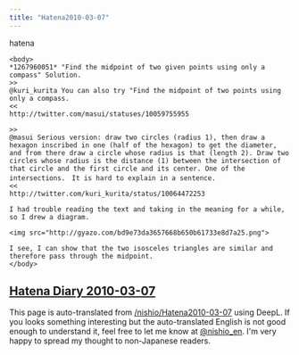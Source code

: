 ```yaml
---
title: "Hatena2010-03-07"
---
```


hatena

```
<body>
*1267960051* "Find the midpoint of two given points using only a compass" Solution.
>>
@kuri_kurita You can also try "Find the midpoint of two points using only a compass.
<<
http://twitter.com/masui/statuses/10059755955

>>
@masui Serious version: draw two circles (radius 1), then draw a hexagon inscribed in one (half of the hexagon) to get the diameter, and from there draw a circle whose radius is that (length 2). Draw two circles whose radius is the distance (1) between the intersection of that circle and the first circle and its center. One of the intersections.　It is hard to explain in a sentence.
<<
http://twitter.com/kuri_kurita/status/10064472253

I had trouble reading the text and taking in the meaning for a while, so I drew a diagram.

<img src="http://gyazo.com/bd9e73da3657668b650b61733e8d7a25.png">

I see, I can show that the two isosceles triangles are similar and therefore pass through the midpoint.
</body>
```


[Hatena Diary 2010-03-07](https://nishiohirokazu.hatenadiary.org/archive/2010/03/07)
---
This page is auto-translated from [/nishio/Hatena2010-03-07](https://scrapbox.io/nishio/Hatena2010-03-07) using DeepL. If you looks something interesting but the auto-translated English is not good enough to understand it, feel free to let me know at [@nishio_en](https://twitter.com/nishio_en). I'm very happy to spread my thought to non-Japanese readers.